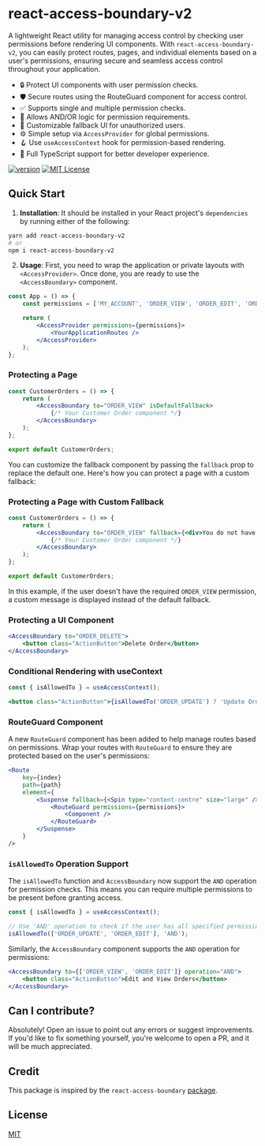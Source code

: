 # react-access-boundary-v2

A lightweight React utility for managing access control by checking user permissions before rendering UI components. With `react-access-boundary-v2`, you can easily protect routes, pages, and individual elements based on a user's permissions, ensuring secure and seamless access control throughout your application.

- 🔒 Protect UI components with user permission checks.
- 🛡️ Secure routes using the RouteGuard component for access control.
- ✅ Supports single and multiple permission checks.
- 🔀 Allows AND/OR logic for permission requirements.
- 🎨 Customizable fallback UI for unauthorized users.
- ⚙️ Simple setup via `AccessProvider` for global permissions.
- 🪝 Use `useAccessContext` hook for permission-based rendering.
- 📝 Full TypeScript support for better developer experience.

[![version][version-badge]][package] [![MIT License][license-badge]][license]

## Quick Start

1. **Installation**: It should be installed in your React project's `dependencies` by running either of the following:

```bash
yarn add react-access-boundary-v2
# or
npm i react-access-boundary-v2
```

2. **Usage**: First, you need to wrap the application or private layouts with `<AccessProvider>`. Once done, you are ready to use the `<AccessBoundary>` component.

```jsx
const App = () => {
	const permissions = ['MY_ACCOUNT', 'ORDER_VIEW', 'ORDER_EDIT', 'ORDER_UPDATE', 'ORDER_DELETE'];

	return (
		<AccessProvider permissions={permissions}>
			<YourApplicationRoutes />
		</AccessProvider>
	);
};
```

### Protecting a Page

```jsx
const CustomerOrders = () => {
	return (
		<AccessBoundary to="ORDER_VIEW" isDefaultFallback>
			{/* Your Customer Order component */}
		</AccessBoundary>
	);
};

export default CustomerOrders;
```

You can customize the fallback component by passing the `fallback` prop to replace the default one. Here's how you can protect a page with a custom fallback:

### Protecting a Page with Custom Fallback

```jsx
const CustomerOrders = () => {
	return (
		<AccessBoundary to="ORDER_VIEW" fallback={<div>You do not have permission to view this page.</div>}>
			{/* Your Customer Order component */}
		</AccessBoundary>
	);
};

export default CustomerOrders;
```

In this example, if the user doesn't have the required `ORDER_VIEW` permission, a custom message is displayed instead of the default fallback.

### Protecting a UI Component

```jsx
<AccessBoundary to="ORDER_DELETE">
	<button class="ActionButton">Delete Order</button>
</AccessBoundary>
```

### Conditional Rendering with useContext

```jsx
const { isAllowedTo } = useAccessContext();

<button class="ActionButton">{isAllowedTo('ORDER_UPDATE') ? 'Update Order' : 'Preview Order'}</button>;
```

### RouteGuard Component

A new `RouteGuard` component has been added to help manage routes based on permissions. Wrap your routes with `RouteGuard` to ensure they are protected based on the user's permissions:

```jsx
<Route
	key={index}
	path={path}
	element={
		<Suspense fallback={<Spin type="content-centre" size="large" />}>
			<RouteGuard permissions={permissions}>
				<Component />
			</RouteGuard>
		</Suspense>
	}
/>
```

### `isAllowedTo` Operation Support

The `isAllowedTo` function and `AccessBoundary` now support the `AND` operation for permission checks. This means you can require multiple permissions to be present before granting access.

```jsx
const { isAllowedTo } = useAccessContext();

// Use 'AND' operation to check if the user has all specified permissions
isAllowedTo(['ORDER_UPDATE', 'ORDER_EDIT'], 'AND');
```

Similarly, the `AccessBoundary` component supports the `AND` operation for permissions:

```jsx
<AccessBoundary to={['ORDER_VIEW', 'ORDER_EDIT']} operation="AND">
	<button class="ActionButton">Edit and View Orders</button>
</AccessBoundary>
```

## Can I contribute?

Absolutely! Open an issue to point out any errors or suggest improvements. If you'd like to fix something yourself, you're welcome to open a PR, and it will be much appreciated.

## Credit

This package is inspired by the `react-access-boundary` [package](https://www.npmjs.com/package/react-access-boundary).

## License

[MIT][license]

[npm]: https://www.npmjs.com
[node]: https://nodejs.org
[package]: https://www.npmjs.com/package/react-access-boundary-v2
[version-badge]: https://img.shields.io/npm/v/react-access-boundary-v2?style=flat-square
[license-badge]: https://img.shields.io/npm/l/react-access-boundary-v2?style=flat-square
[license]: https://github.com/swimshahriar/react-access-boundary-v2/blob/main/LICENSE
